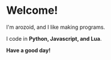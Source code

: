 # Welcome!
I'm arozoid, and I like making programs.


I code in **Python, Javascript, and Lua**.

**Have a good day!**

<!---
Arozoid/Arozoid is a ✨ special ✨ repository because its `README.md` (this file) appears on your GitHub profile.
You can click the Preview link to take a look at your changes.
--->
